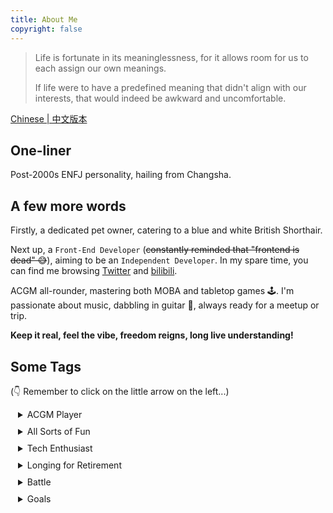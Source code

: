 ```yaml
---
title: About Me
copyright: false
---
```



> Life is fortunate in its meaninglessness, for it allows room for us to each assign our own meanings.
>
> If life were to have a predefined meaning that didn't align with our interests, that would indeed be awkward and uncomfortable.

[Chinese | 中文版本](./about)

## One-liner

Post-2000s ENFJ personality, hailing from Changsha.

## A few more words

Firstly, a dedicated pet owner, catering to a blue and white British Shorthair.

Next up, a `Front-End Developer` (~~constantly reminded that "frontend is dead" 😅~~), aiming to be an `Independent Developer`. In my spare time, you can find me browsing [Twitter](https://twitter.com/jiechen257) and [bilibili](https://bilibili.com).

ACGM all-rounder, mastering both MOBA and tabletop games 🕹️. I'm passionate about music, dabbling in guitar 🎸, always ready for a meetup or trip.

**Keep it real, feel the vibe, freedom reigns, long live understanding!**

## Some Tags

(👇 Remember to click on the little arrow on the left...)

<details style="padding-left:12px;padding-bottom:10px">
  <summary>ACGM Player</summary>
  <p style="font-size:12px; line-height:13px"> 🎶 Folk & Romantic Rock</p>
  <p style="font-size:12px; line-height:13px"> 📖 Jiangnan (Note Yangzhi), Han Han, and Yilin</p>
  <p style="font-size:12px; line-height:13px"> 📺 Studio Ghibli, Makoto Shinkai, and Ruosen</p>
  <p style="font-size:12px; line-height:13px"> 🎮 Top King, Shy Sensi</p>
  <p style="font-size:12px; line-height:13px"> 🎥 Douban Top 250, American TV series (Friends)</p>
</details>
<details style="padding-left:12px;padding-bottom:10px">
  <summary>All Sorts of Fun</summary>
  <p style="font-size:12px; line-height:13px"> 🪀 Escape rooms, bungee jumping, Texas Hold'em, Werewolf, and Murder Mystery</p>
  <p style="font-size:12px;line-height:10px"> 😋 Dining out, traveling (hoping everyone's safe) </p>
</details>
<details style="padding-left:12px;padding-bottom:10px">
  <summary>Tech Enthusiast</summary>
  <p style="font-size:12px; line-height:13px"> ⌨️ Vimer + Pinyin input, efficiency first</p>
  <p style="font-size:12px;line-height:10px"> 👻 Always up for experimenting with different tech stacks</p>
  <p style="font-size:12px;line-height:10px"> 👨‍💻 Lifelong learner, coding for fun</p>
</details>
<details style="padding-left:12px;padding-bottom:10px">
  <summary>Longing for Retirement</summary>
  <p style="font-size:12px; line-height:13px"> 😪 Want to sleep early but never tired</p>
  <p style="font-size:12px; line-height:13px"> 🌧️ Want to go for a run but it's always raining</p>
  <p style="font-size:12px; line-height:13px"> 🌶️ Can't handle spicy food, forced to accept</p>
</details>
<details style="padding-left:12px;padding-bottom:10px">
  <summary>Battle</summary>
  <p style="font-size:12px; line-height:13px"> 🌝 Can argue, but don't get mad</p>
  <p style="font-size:12px; line-height:13px"> 🙊 Clear divisions, long live understanding</p>
</details>
<details style="padding-left:12px;padding-bottom:10px">
  <summary>Goals</summary>
  <p style="font-size:12px; line-height:13px"> 🎹 Electronic piano player</p>
  <p style="font-size:12px; line-height:13px"> 🌅 A trip to Tibet, a trip to Scandinavia</p>
</details>

